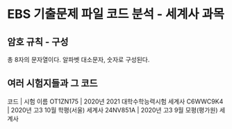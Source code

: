 # EBS 기출문제 파일 코드 분석 - 세계사 과목
## 암호 규칙 - 구성
총 8자의 문자열이다.
알파벳 대소문자, 숫자로 구성된다.
## 여러 시험지들과 그 코드
코드      	| 시험 이름
OT1ZN175	| 2020년 2021 대학수학능력시험 세계사
C6WWC9K4	| 2020년 고3 10월 학평(서울) 세계사
24NV851A	| 2020년 고3 9월 모평(평가원) 세계사
